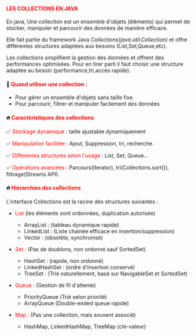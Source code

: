 #### <font color=red> LES COLLECTIONS EN JAVA  </font>


En java, Une collection est un ensemble d'objets (éléments) qui permet de stocker, manipuler et parcourir des données
de manière efficace.

Elle fait partie du framework Java <i>Collections(java.util.Collection)</i> et offre différentes structures adaptées
aux besoins (List,Set,Queue,etc).

Les collections simplifient la gestion des données et offrent des performances optimisées. Pour en tirer parti il faut 
choisir une structure adaptée au besoin (performance,tri,accès rapide).

#### 🎯 <font color=red>Quand utiliser une collection : </font>

* Pour gérer un ensemble d'objets sans taille fixe.
* Pour parcourir, filtrer et manipuler facilement des données 



#### 🔥 <font color=red> Caractéristiques des collections </font>

✅ <font color=red>Stockage dynamique</font> : taille ajustable dynamiquement

✅ <font color=red>Manipulation facilitée </font> : Ajout, Suppression, tri, recherche.

✅ <font color=red> Différentes structures selon l'usage </font> : List, Set, Queue...

✅ <font color=red> Opérations avancées :</font> Parcours(Iterator), tri(Collections.sort()), filtrage(Streams API).

#### 🔥 <font color=red>Hierarchies des collections </font>

L'interface Collections<E> est la racine des structures suivantes :

* <font color=red> List </font>(les éléments sont ordonnées, duplication autorisée) 

    * ArrayList : (tableau dynamique rapide)
    * LinkedList : (Liste chainée efficace en insertion/suppression) 
    * Vector : (obsolète, synchronisé)
  
  
* <font color=red> Set : </font>(Pas de doublons, non ordonné sauf SortedSet)

    * HashSet : (rapide, non ordonné)
    * LinkedHashSet : (ordre d'insertion conservé)
    * TreeSet : (Trié naturellement, basé sur NavigableSet et SortedSet)

* <font color=red>Queue :</font> (Gestion de fil d'attente)

    * PriorityQueue (Trié selon priorité)
    * ArrayQueue (Double-ended queue rapide)

* <font color=red>Map : </font> (Pas une collection, mais souvent associé)

    * HashMap, LinkedHashMap, TreeMap (clé-valeur)